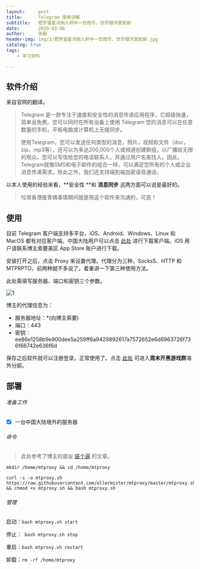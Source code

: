 ```yaml
---
layout:     post
title:      Telegram 使用详解
subtitle:   把宇宙星河倒入杯中一饮而尽，饮尽银河景犹新
date:       2020-03-06
author:     张振
header-img: img/3/把宇宙星河倒入杯中一饮而尽，饮尽银河景犹新.jpg
catalog: true
tags:
    - 学习资料

---
```



## 软件介绍
来自官网的翻译。

> Telegram 是一款专注于速度和安全性的消息传递应用程序，它超级快速，简单且免费。您可以同时在所有设备上使用 Telegram 您的消息可以在任意数量的手机，平板电脑或计算机上无缝同步。
>
> 使用Telegram，您可以发送任何类型的消息，照片，视频和文件（doc，zip，mp3等），还可以为多达200,000个人或频道创建群组，以广播给无限的观众。您可以写信给您的电话联系人，并通过用户名查找人。因此，Telegram就像SMS和电子邮件的组合一样，可以满足您所有的个人或企业消息传递需求。除此之外，我们还支持端到端加密语音通话。



以本人使用的经验来看，**安全性 **和 **消息同步** 这两方面可以说是最好的。

> 垃圾香港废青搞事情期间就是用这个软件来沟通的，可恶！



## 使用

目前 Telegram 客户端支持多平台，iOS、Android、Windows、Linux 和 MacOS 都有对应客户端。中国大陆用户可以点击 [此处](https://file.cyntec.cn/Software/Telegram) 进行下载客户端。iOS 用户请联系博主索要美区 App Store 账户进行下载。



安装打开之后，点击 Proxy 来设置代理。代理分为三种，Socks5、HTTP 和 MTPRPTO，前两种就不多说了，着重讲一下第三种使用方法。

此处需填写服务器、端口和密钥三个参数。

![1]({{site.url}}/img/post-img-telegram-1.png)



博主的代理信息为：

- 服务器地址：*(向博主索要)
- 端口：443
- 密钥：ee86e1258b9e900dee5a259ff6a9429892617a7572652e6d6963726f736f66742e636f6d



保存之后软件就可以注册登录，正常使用了。点击 [此处](t.me/ios_flex) 可进入**周末开黑游戏群**海外分部。



## 部署

###### 准备工作
- [x] 一台中国大陆境外的服务器

###### 命令

> 此处参考了博主的朋友 [装个逼](https://eller.tech/posts) 的文章。

```
mkdir /home/mtproxy && cd /home/mtproxy
```
```
curl -s -o mtproxy.sh https://raw.githubusercontent.com/ellermister/mtproxy/master/mtproxy.sh && chmod +x mtproxy.sh && bash mtproxy.sh
```



###### 管理

启动：`` bash mtproxy.sh start ``

停止：`` bash mtproxy.sh stop``

重启：``bash mtproxy.sh restart``

卸载：``rm -rf /home/mtproxy``
